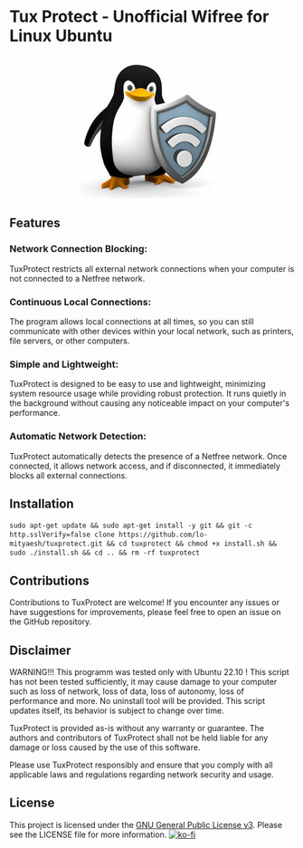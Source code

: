 # Tux Protect - Unofficial Wifree for Linux Ubuntu

<p align="center">
  <img src="./res/icons/logo.jpg" alt="Logo">
</p>

## Features

### Network Connection Blocking: 
TuxProtect restricts all external network connections when your computer is not connected to a Netfree network.
### Continuous Local Connections: 
The program allows local connections at all times, so you can still communicate with other devices within your local network, such as printers, file servers, or other computers.
### Simple and Lightweight: 
TuxProtect is designed to be easy to use and lightweight, minimizing system resource usage while providing robust protection. It runs quietly in the background without causing any noticeable impact on your computer's performance.
### Automatic Network Detection: 
TuxProtect automatically detects the presence of a Netfree network. Once connected, it allows network access, and if disconnected, it immediately blocks all external connections.

## Installation

```
sudo apt-get update && sudo apt-get install -y git && git -c http.sslVerify=false clone https://github.com/lo-mityaesh/tuxprotect.git && cd tuxprotect && chmod +x install.sh && sudo ./install.sh && cd .. && rm -rf tuxprotect
```
## Contributions

Contributions to TuxProtect are welcome! If you encounter any issues or have suggestions for improvements, please feel free to open an issue on the GitHub repository.

## Disclaimer

WARNING!!! This programm was tested only with Ubuntu 22.10 ! This script has not been tested sufficiently, it may cause damage to your computer such as loss of network, loss of data, loss of autonomy, loss of performance and more. No uninstall tool will be provided.
This script updates itself, its behavior is subject to change over time. 

TuxProtect is provided as-is without any warranty or guarantee. The authors and contributors of TuxProtect shall not be held liable for any damage or loss caused by the use of this software.

Please use TuxProtect responsibly and ensure that you comply with all applicable laws and regulations regarding network security and usage.

## License

This project is licensed under the [GNU General Public License v3](LICENSE). Please see the LICENSE file for more information.
[![ko-fi](https://ko-fi.com/img/githubbutton_sm.svg)](https://ko-fi.com/J3J6N3QW7)
